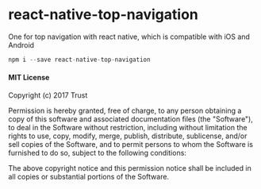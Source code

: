 # react-native-top-navigation
One for top navigation with react native, which is compatible with iOS and Android

```javascript
npm i --save react-native-top-navigation
```

#### MIT License

Copyright (c) 2017 Trust

Permission is hereby granted, free of charge, to any person obtaining a copy
of this software and associated documentation files (the "Software"), to deal
in the Software without restriction, including without limitation the rights
to use, copy, modify, merge, publish, distribute, sublicense, and/or sell
copies of the Software, and to permit persons to whom the Software is
furnished to do so, subject to the following conditions:

The above copyright notice and this permission notice shall be included in all
copies or substantial portions of the Software.

